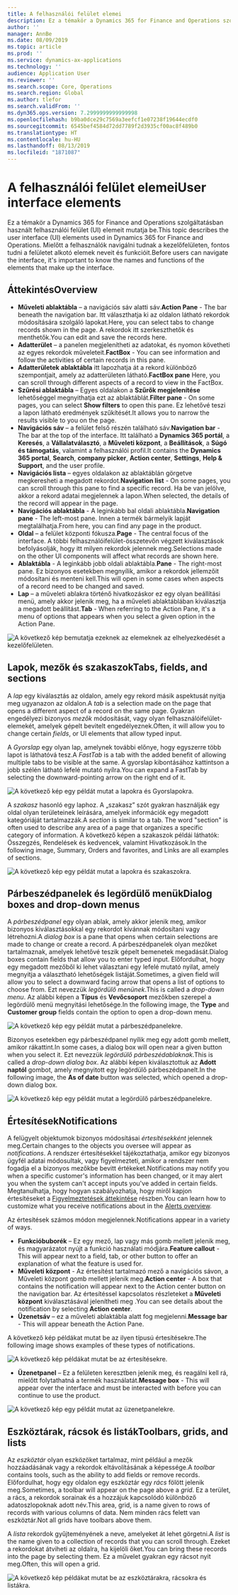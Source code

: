 ```yaml
---
title: A felhasználói felület elemei
description: Ez a témakör a Dynamics 365 for Finance and Operations szolgáltatásban használt felhasználói felület (UI) elemeit mutatja be.
author: ''
manager: AnnBe
ms.date: 08/09/2019
ms.topic: article
ms.prod: ''
ms.service: dynamics-ax-applications
ms.technology: ''
audience: Application User
ms.reviewer: ''
ms.search.scope: Core, Operations
ms.search.region: Global
ms.author: tlefor
ms.search.validFrom: ''
ms.dyn365.ops.version: 7.2999999999999998
ms.openlocfilehash: b9ba0dce29c7569a3eefcf1e07238f19644ecdf0
ms.sourcegitcommit: 6545bef4584d72dd7789f2d3935cf00ac8f489b0
ms.translationtype: HT
ms.contentlocale: hu-HU
ms.lasthandoff: 08/13/2019
ms.locfileid: "1871087"
---
```

# <a name="user-interface-elements"></a><span data-ttu-id="e3000-103">A felhasználói felület elemei</span><span class="sxs-lookup"><span data-stu-id="e3000-103">User interface elements</span></span>

<span data-ttu-id="e3000-104">Ez a témakör a Dynamics 365 for Finance and Operations szolgáltatásban használt felhasználói felület (UI) elemeit mutatja be.</span><span class="sxs-lookup"><span data-stu-id="e3000-104">This topic describes the user interface (UI) elements used in Dynamics 365 for Finance and Operations.</span></span> <span data-ttu-id="e3000-105">Mielőtt a felhasználók navigálni tudnak a kezelőfelületen, fontos tudni a felületet alkotó elemek neveit és funkcióit.</span><span class="sxs-lookup"><span data-stu-id="e3000-105">Before users can navigate the interface, it's important to know the names and functions of the elements that make up the interface.</span></span>

## <a name="overview"></a><span data-ttu-id="e3000-106">Áttekintés</span><span class="sxs-lookup"><span data-stu-id="e3000-106">Overview</span></span>

- <span data-ttu-id="e3000-107">**Műveleti ablaktábla** – a navigációs sáv alatti sáv.</span><span class="sxs-lookup"><span data-stu-id="e3000-107">**Action Pane** - The bar beneath the navigation bar.</span></span> <span data-ttu-id="e3000-108">Itt választhatja ki az oldalon látható rekordok módosítására szolgáló lapokat.</span><span class="sxs-lookup"><span data-stu-id="e3000-108">Here, you can select tabs to change records shown in the page.</span></span> <span data-ttu-id="e3000-109">A rekordok itt szerkeszthetők és menthetők.</span><span class="sxs-lookup"><span data-stu-id="e3000-109">You can edit and save the records here.</span></span>  
- <span data-ttu-id="e3000-110">**Adatterület** – a panelen megjelenítheti az adatokat, és nyomon követheti az egyes rekordok műveleteit.</span><span class="sxs-lookup"><span data-stu-id="e3000-110">**FactBox** - You can see information and follow the activities of certain records in this pane.</span></span>  
- <span data-ttu-id="e3000-111">**Adatterületek ablaktábla** itt lapozhatja át a rekord különböző szempontjait, amely az adatterületen látható.</span><span class="sxs-lookup"><span data-stu-id="e3000-111">**FactBox pane** Here, you can scroll through different aspects of a record to view in the FactBox.</span></span>  
- <span data-ttu-id="e3000-112">**Szűrési ablaktábla** – Egyes oldalakon a **Szűrők megjelenítése** lehetőséggel megnyithatja ezt az ablaktáblát.</span><span class="sxs-lookup"><span data-stu-id="e3000-112">**Filter pane** - On some pages, you can select **Show filters** to open this pane.</span></span> <span data-ttu-id="e3000-113">Ez lehetővé teszi a lapon látható eredmények szűkítését.</span><span class="sxs-lookup"><span data-stu-id="e3000-113">It allows you to narrow the results visible to you on the page.</span></span>  
- <span data-ttu-id="e3000-114">**Navigációs sáv** – a felület felső részén található sáv.</span><span class="sxs-lookup"><span data-stu-id="e3000-114">**Navigation bar** - The bar at the top of the interface.</span></span> <span data-ttu-id="e3000-115">Itt található a **Dynamics 365 portál**, a **Keresés**, a **Vállalatválasztó**, a **Műveleti központ**, a **Beállítások**, a **Súgó és támogatás**, valamint a felhasználói profil.</span><span class="sxs-lookup"><span data-stu-id="e3000-115">It contains the **Dynamics 365 portal**, **Search**, **company picker**, **Action center**, **Settings**, **Help & Support**, and the user profile.</span></span>  
- <span data-ttu-id="e3000-116">**Navigációs lista** – egyes oldalakon az ablaktáblán görgetve megkeresheti a megadott rekordot.</span><span class="sxs-lookup"><span data-stu-id="e3000-116">**Navigation list** - On some pages, you can scroll through this pane to find a specific record.</span></span> <span data-ttu-id="e3000-117">Ha be van jelölve, akkor a rekord adatai megjelennek a lapon.</span><span class="sxs-lookup"><span data-stu-id="e3000-117">When selected, the details of the record will appear in the page.</span></span>  
- <span data-ttu-id="e3000-118">**Navigációs ablaktábla** - A leginkább bal oldali ablaktábla.</span><span class="sxs-lookup"><span data-stu-id="e3000-118">**Navigation pane** - The left-most pane.</span></span> <span data-ttu-id="e3000-119">Innen a termék bármelyik lapját megtalálhatja.</span><span class="sxs-lookup"><span data-stu-id="e3000-119">From here, you can find any page in the product.</span></span>  
- <span data-ttu-id="e3000-120">**Oldal** – a felület központi fókusza.</span><span class="sxs-lookup"><span data-stu-id="e3000-120">**Page** - The central focus of the interface.</span></span> <span data-ttu-id="e3000-121">A többi felhasználóifelület-összetevőn végzett kiválasztások befolyásolják, hogy itt milyen rekordok jelennek meg.</span><span class="sxs-lookup"><span data-stu-id="e3000-121">Selections made on the other UI components will affect what records are shown here.</span></span>  
- <span data-ttu-id="e3000-122">**Ablaktábla** - A leginkább jobb oldali ablaktábla.</span><span class="sxs-lookup"><span data-stu-id="e3000-122">**Pane** - The right-most pane.</span></span> <span data-ttu-id="e3000-123">Ez bizonyos esetekben megnyílik, amikor a rekordok jellemzőit módosítani és menteni kell.</span><span class="sxs-lookup"><span data-stu-id="e3000-123">This will open in some cases when aspects of a record need to be changed and saved.</span></span>  
- <span data-ttu-id="e3000-124">**Lap** – a műveleti ablakra történő hivatkozáskor ez egy olyan beállítási menü, amely akkor jelenik meg, ha a műveleti ablaktáblában kiválasztja a megadott beállítást.</span><span class="sxs-lookup"><span data-stu-id="e3000-124">**Tab** - When referring to the Action Pane, it's a menu of options that appears when you select a given option in the Action Pane.</span></span>  

![A következő kép bemutatja ezeknek az elemeknek az elhelyezkedését a kezelőfelületen.](media/user-interface-01.png)

## <a name="tabs-fields-and-sections"></a><span data-ttu-id="e3000-126">Lapok, mezők és szakaszok</span><span class="sxs-lookup"><span data-stu-id="e3000-126">Tabs, fields, and sections</span></span>

<span data-ttu-id="e3000-127">A *lap* egy kiválasztás az oldalon, amely egy rekord másik aspektusát nyitja meg ugyanazon az oldalon.</span><span class="sxs-lookup"><span data-stu-id="e3000-127">A *tab* is a selection made on the page that opens a different aspect of a record on the same page.</span></span> <span data-ttu-id="e3000-128">Gyakran engedélyezi bizonyos *mezők* módosítását, vagy olyan felhasználóifelület-elemekét, amelyek gépelt bevitelt engedélyeznek.</span><span class="sxs-lookup"><span data-stu-id="e3000-128">Often, it will allow you to change certain *fields*, or UI elements that allow typed input.</span></span> 

<span data-ttu-id="e3000-129">A *Gyorslap* egy olyan lap, amelynek további előnye, hogy egyszerre több lapot is láthatóvá tesz.</span><span class="sxs-lookup"><span data-stu-id="e3000-129">A *FastTab* is a tab with the added benefit of allowing multiple tabs to be visible at the same.</span></span> <span data-ttu-id="e3000-130">A gyorslap kibontásához kattintson a jobb szélén látható lefelé mutató nyílra.</span><span class="sxs-lookup"><span data-stu-id="e3000-130">You can expand a FastTab by selecting the downward-pointing arrow on the right end of it.</span></span>

![A következő kép egy példát mutat a lapokra és Gyorslapokra.](media/user-interface-02.png)

<span data-ttu-id="e3000-132">A *szakasz* hasonló egy laphoz. A „szakasz” szót gyakran használják egy oldal olyan területeinek leírására, amelyek információk egy megadott kategóriáját tartalmazzák.</span><span class="sxs-lookup"><span data-stu-id="e3000-132">A *section* is similar to a tab. The word "section" is often used to describe any area of a page that organizes a specific category of information.</span></span> <span data-ttu-id="e3000-133">A következő képen a szakaszok példái láthatók: Összegzés, Rendelések és kedvencek, valamint Hivatkozások.</span><span class="sxs-lookup"><span data-stu-id="e3000-133">In the following image, Summary, Orders and favorites, and Links are all examples of sections.</span></span>

![A következő kép egy példát mutat a lapokra és szakaszokra.](media/user-interface-03.png)

## <a name="dialog-boxes-and-drop-down-menus"></a><span data-ttu-id="e3000-135">Párbeszédpanelek és legördülő menük</span><span class="sxs-lookup"><span data-stu-id="e3000-135">Dialog boxes and drop-down menus</span></span>

<span data-ttu-id="e3000-136">A *párbeszédpanel* egy olyan ablak, amely akkor jelenik meg, amikor bizonyos kiválasztásokkal egy rekordot kívánnak módosítani vagy létrehozni.</span><span class="sxs-lookup"><span data-stu-id="e3000-136">A *dialog box* is a pane that opens when certain selections are made to change or create a record.</span></span> <span data-ttu-id="e3000-137">A párbeszédpanelek olyan mezőket tartalmaznak, amelyek lehetővé teszik gépelt bemenetek megadását.</span><span class="sxs-lookup"><span data-stu-id="e3000-137">Dialog boxes contain fields that allow you to enter typed input.</span></span> <span data-ttu-id="e3000-138">Előfordulhat, hogy egy megadott mezőből ki lehet választani egy lefelé mutató nyilat, amely megnyitja a választható lehetőségek listáját.</span><span class="sxs-lookup"><span data-stu-id="e3000-138">Sometimes, a given field will allow you to select a downward facing arrow that opens a list of options to choose from.</span></span> <span data-ttu-id="e3000-139">Ezt nevezzük *legördülő menünek*.</span><span class="sxs-lookup"><span data-stu-id="e3000-139">This is called a *drop-down menu*.</span></span> <span data-ttu-id="e3000-140">Az alábbi képen a **Típus** és **Vevőcsoport** mezőkben szerepel a legördülő menü megnyitási lehetősége.</span><span class="sxs-lookup"><span data-stu-id="e3000-140">In the following image, the **Type** and **Customer group** fields contain the option to open a drop-down menu.</span></span>

![A következő kép egy példát mutat a párbeszédpanelekre.](media/user-interface-04.png)

<span data-ttu-id="e3000-142">Bizonyos esetekben egy párbeszédpanel nyílik meg egy adott gomb mellett, amikor rákattint.</span><span class="sxs-lookup"><span data-stu-id="e3000-142">In some cases, a dialog box will open near a given button when you select it.</span></span> <span data-ttu-id="e3000-143">Ezt nevezzük *legördülő párbeszédablaknak*.</span><span class="sxs-lookup"><span data-stu-id="e3000-143">This is called a *drop-down dialog box*.</span></span> <span data-ttu-id="e3000-144">Az alábbi képen kiválasztottuk az **Adott naptól** gombot, amely megnyitott egy legördülő párbeszédpanelt.</span><span class="sxs-lookup"><span data-stu-id="e3000-144">In the following image, the **As of date** button was selected, which opened a drop-down dialog box.</span></span>

![A következő kép egy példát mutat a legördülő párbeszédpanelekre.](media/user-interface-05.png)

## <a name="notifications"></a><span data-ttu-id="e3000-146">Értesítések</span><span class="sxs-lookup"><span data-stu-id="e3000-146">Notifications</span></span>

<span data-ttu-id="e3000-147">A felügyelt objektumok bizonyos módosításai *értesítésekként* jelennek meg.</span><span class="sxs-lookup"><span data-stu-id="e3000-147">Certain changes to the objects you oversee will appear as *notifications*.</span></span> <span data-ttu-id="e3000-148">A rendszer értesítésekkel tájékoztathatja, amikor egy bizonyos ügyfél adatai módosultak, vagy figyelmezteti, amikor a rendszer nem fogadja el a bizonyos mezőkbe bevitt értékeket.</span><span class="sxs-lookup"><span data-stu-id="e3000-148">Notifications may notify you when a specific customer's information has been changed, or it may alert you when the system can't accept inputs you've added in certain fields.</span></span> <span data-ttu-id="e3000-149">Megtanulhatja, hogy hogyan szabályozhatja, hogy miről kapjon értesítéseket a [Figyelmeztetések áttekintése](../get-started/alerts-overview.md) részben.</span><span class="sxs-lookup"><span data-stu-id="e3000-149">You can learn how to customize what you receive notifications about in the [Alerts overview](../get-started/alerts-overview.md).</span></span>

<span data-ttu-id="e3000-150">Az értesítések számos módon megjelennek.</span><span class="sxs-lookup"><span data-stu-id="e3000-150">Notifications appear in a variety of ways.</span></span>
- <span data-ttu-id="e3000-151">**Funkcióbuborék** – Ez egy mező, lap vagy más gomb mellett jelenik meg, és magyarázatot nyújt a funkció használati módjára.</span><span class="sxs-lookup"><span data-stu-id="e3000-151">**Feature callout** - This will appear next to a field, tab, or other button to offer an explanation of what the feature is used for.</span></span> 
- <span data-ttu-id="e3000-152">**Műveleti központ** - Az értesítést tartalmazó mező a navigációs sávon, a Műveleti központ gomb mellett jelenik meg.</span><span class="sxs-lookup"><span data-stu-id="e3000-152">**Action center** - A box that contains the notification will appear next to the Action center button on the navigation bar.</span></span> <span data-ttu-id="e3000-153">Az értesítéssel kapcsolatos részleteket a **Műveleti központ** kiválasztásával jelenítheti meg .</span><span class="sxs-lookup"><span data-stu-id="e3000-153">You can see details about the notification by selecting **Action center**.</span></span>  
- <span data-ttu-id="e3000-154">**Üzenetsáv** – ez a műveleti ablaktábla alatt fog megjelenni.</span><span class="sxs-lookup"><span data-stu-id="e3000-154">**Message bar** - This will appear beneath the Action Pane.</span></span>  

<span data-ttu-id="e3000-155">A következő kép példákat mutat be az ilyen típusú értesítésekre.</span><span class="sxs-lookup"><span data-stu-id="e3000-155">The following image shows examples of these types of notifications.</span></span>

![A következő kép példákat mutat be az értesítésekre.](media/user-interface-06.png)

- <span data-ttu-id="e3000-157">**Üzenetpanel** – Ez a felületen keresztben jelenik meg, és reagálni kell rá, mielőtt folytathatná a termék használatát.</span><span class="sxs-lookup"><span data-stu-id="e3000-157">**Message box** - This will appear over the interface and must be interacted with before you can continue to use the product.</span></span>  

![A következő kép egy példát mutat az üzenetpanelekre.](media/user-interface-07.png)

## <a name="toolbars-grids-and-lists"></a><span data-ttu-id="e3000-159">Eszköztárak, rácsok és listák</span><span class="sxs-lookup"><span data-stu-id="e3000-159">Toolbars, grids, and lists</span></span>

<span data-ttu-id="e3000-160">Az *eszköztár* olyan eszközöket tartalmaz, mint például a mezők hozzáadásának vagy a rekordok eltávolításának a képessége.</span><span class="sxs-lookup"><span data-stu-id="e3000-160">A *toolbar* contains tools, such as the ability to add fields or remove records.</span></span> <span data-ttu-id="e3000-161">Előfordulhat, hogy egy oldalon egy eszköztár egy *rács* fölött jelenik meg.</span><span class="sxs-lookup"><span data-stu-id="e3000-161">Sometimes, a toolbar will appear on the page above a *grid*.</span></span> <span data-ttu-id="e3000-162">Ez a terület, a rács, a rekordok sorainak és a hozzájuk kapcsolódó különböző adatoszlopoknak adott név.</span><span class="sxs-lookup"><span data-stu-id="e3000-162">This area, grid, is a name given to rows of records with various columns of data.</span></span> <span data-ttu-id="e3000-163">Nem minden rács felett van eszköztár.</span><span class="sxs-lookup"><span data-stu-id="e3000-163">Not all grids have toolbars above them.</span></span>

<span data-ttu-id="e3000-164">A *lista* rekordok gyűjteményének a neve, amelyeket át lehet görgetni.</span><span class="sxs-lookup"><span data-stu-id="e3000-164">A *list* is the name given to a collection of records that you can scroll through.</span></span> <span data-ttu-id="e3000-165">Ezeket a rekordokat átviheti az oldalra, ha kijelöli őket.</span><span class="sxs-lookup"><span data-stu-id="e3000-165">You can bring these records into the page by selecting them.</span></span> <span data-ttu-id="e3000-166">Ez a művelet gyakran egy rácsot nyit meg.</span><span class="sxs-lookup"><span data-stu-id="e3000-166">Often, this will open a grid.</span></span>

![A következő kép példákat mutat be az eszköztárakra, rácsokra és listákra.](media/user-interface-08.png)

